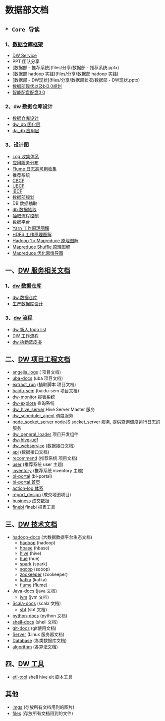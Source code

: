 # 数据部文档

## `* Core 导读`

### 1、[数据仓库框架](framework/)

- [DW Service](framework/design/dw-service.md)
- PPT 团队分享
 - [数据部 - 推荐系统](files/分享/数据部 - 推荐系统.pptx)
 - [数据部 hadoop 实践](files/分享/数据部 hadoop 实践)
 - [数据部 - DW现状](files/分享/数据部状况/数据部 - DW现状.pptx)
 - [数据部现状以及bi3.0规划](files/分享/数据部现状以及bi3.0规划.pptx)
 - [智能配盘配盘3.0](files/分享/数据部状况/智能配盘配盘3.0.pptx)

### 2、dw 数据仓库设计

- [数据仓库设计](service/data-warehouse/db-design/readme.md)
- [dw_db 固化层](service/data-warehouse/db-design/dw/dw_db)
- [da_db 应用层](service/data-warehouse/db-design/dw/da_db)

### 3、设计图

- [Log 收集体系](https://www.processon.com/view/link/582d82a9e4b06bc83a12082d)
- [应用服务分布](https://www.processon.com/view/link/562894b7e4b070f8ccca5863)
- [Flume 日志高可用收集](https://www.processon.com/view/link/5821bbd2e4b0826f839a4309)
- 推荐系统
 - [CBCF](https://www.processon.com/view/link/56d3b2e7e4b0f9ea1683e1e5)
 - [UBCF](https://www.processon.com/view/link/572b224be4b0c3c749748e14)
 - [IBCF](https://www.processon.com/view/link/57397e57e4b06d79095044ad)
- [ 数据部规划](https://www.processon.com/view/link/566a9d10e4b06272891e729b)
-  DB 数据抽取
 - [ db 数据抽取](https://www.processon.com/view/link/57d8e4ede4b0e72a8d042d45)
 - [ 抽取流程控制](https://www.processon.com/view/link/57e9eb82e4b06bcb4cdf380e)
- 数据平台
 - [Yarn 工作原理图解](https://www.processon.com/view/link/56643e61e4b026a7ca2ac271)
 - [HDFS 工作原理图解](https://www.processon.com/view/link/56629a87e4b01db999f2f337)
 - [Hadoop 1.x Mapreduce 原理图解](https://www.processon.com/view/link/5664347fe4b026a7ca2a71a6)
 - [Mapreduce Shuffle 原理图解](https://www.processon.com/view/link/566d79e4e4b0187009265f4a)
 - [Mapreduce 优化思维导图](https://www.processon.com/view/link/5662d493e4b01db999f419b1)

## 一、[DW 服务相关文档](service)

### 1、[dw 数据仓库](service/data-warehouse/)

- [dw 数据仓库](service/data-warehouse/readme.md)
- [生产数据库设计](service/design/wikis/data/database)

### 3、[dw 流程](service/dw-process/)

- [dw 新人 todo list](service/dw-process/todo-list)
- [DW 工作流程](service/dw-process/todo.md)
- [dw 执勤蓝皮书](service/dw-process/accident-treatment.md)


## 二、[DW 项目工程文档](project/)

- [angejia_logs](project/angejia_log/) ( 项目文档)
- [uba-docs](project/uba-docs/) (uba 项目文档)
- [extract_run](project/extract_run/) (抽取脚本 项目文档)
- [baidu-sem](project/baidu-sem/) (baidu-sem 项目文档)
- [dw-monitor](project/monitor) 报表系统
- [dw-explore](project/dw-explore) 查询系统
- [dw_hive_server](project/dw_hive_server) Hive Server Master 服务
- [dw_scheduler_agent](project/dw_scheduler_agent) 调度服务
 - [node_socket_server](project/dw_scheduler_agent/node_socket_server) nodeJS socket_server 服务, 提供查询调度运行日志的服务
- [dw_general_loader](project/dw_general_loader) 项目开发组件
- [dw-hive-udf](project/dw-hive-udf)
- [dw_webservice](project/dw_webservice/) (数据接口文档)
 - [api](project/dw_webservice/api.md) (数据接口文档)
- [recommend](project/recommend/) (推荐系统 项目文档)
 - [user](project/recommend/user) (推荐系统 user 主题)
 - [inventory](project/recommend/inventory) (推荐系统 inventory 主题)
- [bi-portal](project/bi-portal/) (bi-portal)
 - [bi-portal 首页](project/bi-portal/index.md)
 - [action-log 体系](project/bi-portal/action-log.md)
- [report_design](project/report_design/) (成交地图项目)
- [business](project/business) 成交数据
- [finebi](project/finebi) finebi 报表工具

## 三、[DW 技术文档](technology/)

- [hadoop-docs](technology/hadoop-docs/) (大数据数据平台生态文档)
  - [hadoop](technology/hadoop-docs/sub-project/hadoop) (hadoop)
  - [hbase](technology/hadoop-docs/sub-project/hbase) (hbase)
  - [hive](technology/hadoop-docs/sub-project/hive) (hive)
  - [hue](technology/hadoop-docs/sub-project/hue) (hue)
  - [spark](technology/hadoop-docs/sub-project/spark) (spark)
  - [sqoop](technology/hadoop-docs/sub-project/sqoop) (sqoop)
  - [zookeeper](technology/hadoop-docs/sub-project/zookeeper) (zookeeper)
  - [kafka](technology/hadoop-docs/sub-project/kafka) (kafka)
  - [flume](technology/hadoop-docs/sub-project/flume) (flume)
- [Java-docs](technology/Java/) (java 文档)
  - [jvm](technology/Java/jvm.md) (jvm 文档)
- [Scala-docs](technology/scala/) (scala 文档)
  - [sbt](technology/scala/sbt.md) (sbt 文档)
- [python-docs](technology/python/) (python 文档)
- [shell-docs](technology/Shell/) (shell 文档)
- [git-docs](technology/git-docs/) (git使用文档)
- [Server](technology/Server/) (Linux 服务器文档)
- [Database](technology/Database/) (各类数据库文档)
- [algorithm](technology/algorithm/) (各算法文档)


## 四、[DW 工具](tools/)
- [etl-tool](tools/etl-tool) shell hive elt 脚本工具


## 其他
- [imgs](imgs/) (存放所有文档用到的图片)
- [files](files/) (存放所有文档用到的文件)
